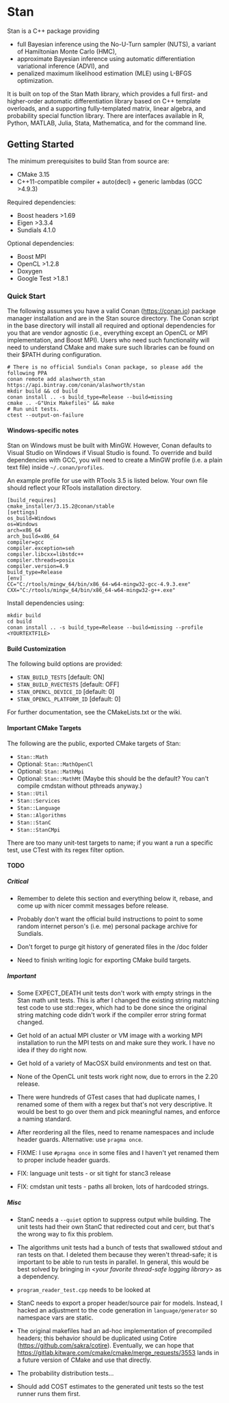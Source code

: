 # Stan
Stan is a C++ package providing 
* full Bayesian inference using the No-U-Turn sampler (NUTS), a variant of Hamiltonian Monte Carlo (HMC),
* approximate Bayesian inference using automatic differentiation variational inference (ADVI), and
* penalized maximum likelihood estimation (MLE) using L-BFGS optimization.

It is built on top of the Stan Math library, which provides a full first- and higher-order automatic differentiation library based on C++ template overloads, and a supporting fully-templated matrix, linear algebra, and probability special function library. There are interfaces available in R, Python, MATLAB, Julia, Stata, Mathematica, and for the command line.

## Getting Started

The minimum prerequisites to build Stan from source are:
* CMake 3.15
* C++11-compatible compiler + auto(decl) + generic lambdas (GCC >4.9.3)

Required dependencies:
* Boost headers >1.69
* Eigen >3.3.4
* Sundials 4.1.0

Optional dependencies:
* Boost MPI
* OpenCL >1.2.8
* Doxygen
* Google Test >1.8.1

### Quick Start

The following assumes you have a valid Conan (https://conan.io) package manager installation and are in the Stan source directory. The Conan script in the base directory will install all required and optional dependencies for you that are vendor agnostic (i.e., everything except an OpenCL or MPI implementation, and Boost MPI). Users who need such functionality will need to understand CMake and make sure such libraries can be found on their $PATH during configuration.
```
# There is no official Sundials Conan package, so please add the following PPA
conan remote add alashworth_stan https://api.bintray.com/conan/alashworth/stan
mkdir build && cd build
conan install .. -s build_type=Release --build=missing
cmake .. -G"Unix Makefiles" && make
# Run unit tests.
ctest --output-on-failure
```
 
#### Windows-specific notes
Stan on Windows must be built with MinGW. However, Conan defaults to Visual Studio on Windows if Visual Studio is found. To override and build dependencies with GCC, you will need to create a MinGW profile (i.e. a plain text file) inside `~/.conan/profiles`. 

An example profile for use with RTools 3.5 is listed below. Your own file should reflect your RTools installation directory.
```
[build_requires]
cmake_installer/3.15.2@conan/stable
[settings]
os_build=Windows
os=Windows
arch=x86_64
arch_build=x86_64
compiler=gcc
compiler.exception=seh
compiler.libcxx=libstdc++
compiler.threads=posix
compiler.version=4.9
build_type=Release
[env]
CC="C:/rtools/mingw_64/bin/x86_64-w64-mingw32-gcc-4.9.3.exe"
CXX="C:/rtools/mingw_64/bin/x86_64-w64-mingw32-g++.exe"
```
Install dependencies using:
```
mkdir build
cd build
conan install .. -s build_type=Release --build=missing --profile <YOURTEXTFILE>
```

#### Build Customization

The following build options are provided:

* `STAN_BUILD_TESTS`          [default: ON]
* `STAN_BUILD_RVECTESTS`      [default: OFF]
* `STAN_OPENCL_DEVICE_ID`     [default: 0]
* `STAN_OPENCL_PLATFORM_ID`   [default: 0]

For further documentation, see the CMakeLists.txt or the wiki.

#### Important CMake Targets

The following are the public, exported CMake targets of Stan:

* `Stan::Math`
* Optional: `Stan::MathOpenCl`
* Optional: `Stan::MathMpi`
* Optional: `Stan::MathMt` (Maybe this should be the default? You can't compile cmdstan without pthreads anyway.)
* `Stan::Util`
* `Stan::Services`
* `Stan::Language`
* `Stan::Algorithms`
* `Stan::StanC`
* `Stan::StanCMpi`

There are too many unit-test targets to name; if you want a run a specific test, use CTest with its regex filter option.

#### TODO

##### Critical

* Remember to delete this section and everything below it, rebase, and come up with nicer commit messages before release.

* Probably don't want the official build instructions to point to some random internet person's (i.e. me) personal package archive for Sundials. 

* Don't forget to purge git history of generated files in the /doc folder

* Need to finish writing logic for exporting CMake build targets.

##### Important

* Some EXPECT_DEATH unit tests don't work with empty strings in the Stan math unit tests. This is after I changed the existing string matching test code to use std::regex, which had to be done since the original string matching code didn't work if the compiler error string format changed.

* Get hold of an actual MPI cluster or VM image with a working MPI installation to run the MPI tests on and make sure they work. I have no idea if they do right now.

* Get hold of a variety of MacOSX build environments and test on that.

* None of the OpenCL unit tests work right now, due to errors in the 2.20 release.

* There were hundreds of GTest cases that had duplicate names, I renamed some of them with a regex but that's not very descriptive. It would be best to go over them and pick meaningful names, and enforce a naming standard.

* After reordering all the files, need to rename namespaces and include header guards. Alternative: use `pragma once`. 

* FIXME: I use `#pragma once` in some files and I haven't yet renamed them to proper include header guards.

* FIX: language unit tests - or sit tight for stanc3 release
* FIX: cmdstan unit tests - paths all broken, lots of hardcoded strings.

##### Misc

* StanC needs a `--quiet` option to suppress output while building. The unit tests had their own StanC that redirected cout and cerr, but that's the wrong way to fix this problem.

* The algorithms unit tests had a bunch of tests that swallowed stdout and ran tests on that. I deleted them because they weren't thread-safe; it is important to be able to run tests in parallel. In general, this would be best solved by bringing in <*your favorite thread-safe logging library*> as a dependency.

* `program_reader_test.cpp` needs to be looked at

* StanC needs to export a proper header/source pair for models. Instead, I hacked an adjustment to the code generation in `language/generator` so namespace vars are static.

* The original makefiles had an ad-hoc implementation of precompiled headers; this behavior should be duplicated using Cotire (https://github.com/sakra/cotire). Eventually, we can hope that https://gitlab.kitware.com/cmake/cmake/merge_requests/3553 lands in a future version of CMake and use that directly. 

* The probability distribution tests...

* Should add COST estimates to the generated unit tests so the test runner runs them first.